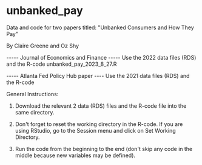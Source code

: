 # unbanked_pay

Data and code for two papers titled: "Unbanked Consumers and How They Pay"

By Claire Greene and Oz Shy

----- Journal of Economics and Finance -----
Use the 2022 data files (RDS) and the R-code unbanked_pay_2023_8_27.R


----- Atlanta Fed Policy Hub paper ----
Use the 2021 data files (RDS) and the R-code 



General Instructions: 

1. Download the relevant 2 data (RDS) files and the R-code file into the same directory. 

2. Don't forget to reset the working directory in the R-code. If you are using RStudio, go to the Session menu and click on Set Working Directory. 

3. Run the code from the beginning to the end (don't skip any code in the middle because new variables may be defined). 
